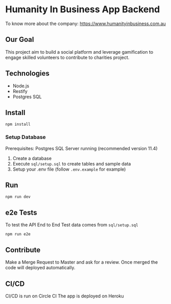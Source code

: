 # Humanity In Business App Backend
To know more about the company: https://www.humanityinbusiness.com.au

## Our Goal
This project aim to build a social platform and leverage gamification to engage skilled volunteers to contribute to charities project.

## Technologies

* Node.js
* Restify
* Postgres SQL

## Install

`npm install`

### Setup Database
Prerequisites: Postgres SQL Server running (recommended version 11.4)

1. Create a database
2. Execute `sql/setup.sql` to create tables and sample data
3. Setup your .env file (follow `.env.example` for example) 

## Run

`npm run dev`

## e2e Tests
To test the API End to End
Test data comes from `sql/setup.sql`

`npm run e2e`

## Contribute

Make a Merge Request to Master and ask for a review. Once merged the code will deployed automatically.

## CI/CD

CI/CD is run on Circle CI
The app is deployed on Heroku




